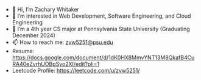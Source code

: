 - 👋 Hi, I’m Zachary Whitaker
- 👀 I’m interested in Web Development, Software Engineering, and Cloud Engineering
- 🌱 I’m a 4th year CS major at Pennsylvania State University (Graduating December 2024)
- 📫 How to reach me: zvw5251@psu.edu
- Resume: https://docs.google.com/document/d/1dK0HX8MmvYNT13M8QkafB4CuRA40eZvrhUOBpSyo2XI/edit?pli=1
- Leetcode Profile: https://leetcode.com/u/zvw5251/
<!---
MajaSLash/MajaSLash is a ✨ special ✨ repository because its `README.md` (this file) appears on your GitHub profile.
You can click the Preview link to take a look at your changes.
--->
